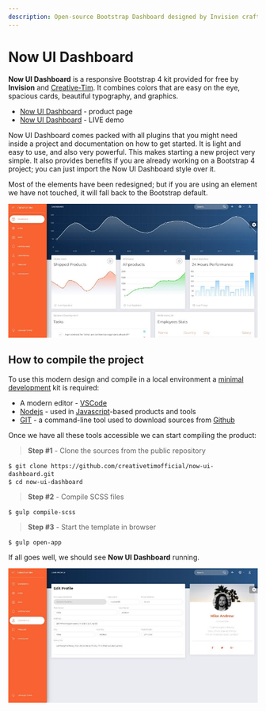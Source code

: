 ```yaml
---
description: Open-source Bootstrap Dashboard designed by Invision crafted by Creative-Tim
---
```


# Now UI Dashboard

**Now UI Dashboard** is a responsive Bootstrap 4 kit provided for free by **Invision** and [Creative-Tim](../partners/creative-tim.md). It combines colors that are easy on the eye, spacious cards, beautiful typography, and graphics.

* [Now UI Dashboard](https://bit.ly/3oiWrWo) - product page
* [Now UI Dashboard](https://bit.ly/3tPYjaq) - LIVE demo

Now UI Dashboard comes packed with all plugins that you might need inside a project and documentation on how to get started. It is light and easy to use, and also very powerful. This makes starting a new project very simple. It also provides benefits if you are already working on a Bootstrap 4 project; you can just import the Now UI Dashboard style over it.

Most of the elements have been redesigned; but if you are using an element we have not touched, it will fall back to the Bootstrap default.

![Now UI Dashboard - Free Template.](../../.gitbook/assets/now-ui-dashboard.jpg)


## How to compile the project

To use this modern design and compile in a local environment a [minimal development](../tutorials/minimal-programming-kit.md) kit is required:

* A modern editor - [VSCode](https://code.visualstudio.com/)
* [Nodejs](https://nodejs.org/en/) - used in [Javascript](https://developer.mozilla.org/en-US/docs/Web/JavaScript)-based products and tools
* [GIT](https://git-scm.com/) - a command-line tool used to download sources from [Github](https://github.com/)

Once we have all these tools accessible we can start compiling the product:

> **Step #1** - Clone the sources from the public repository

```
$ git clone https://github.com/creativetimofficial/now-ui-dashboard.git
$ cd now-ui-dashboard
```

> **Step #2** - Compile SCSS files

```
$ gulp compile-scss
```

> **Step #3** - Start the template in browser

```
$ gulp open-app
```

If all goes well, we should see **Now UI Dashboard** running.

![Now UI Dashboard - User Page.](../../.gitbook/assets/now-ui-dashboard-user-profile.jpg)

